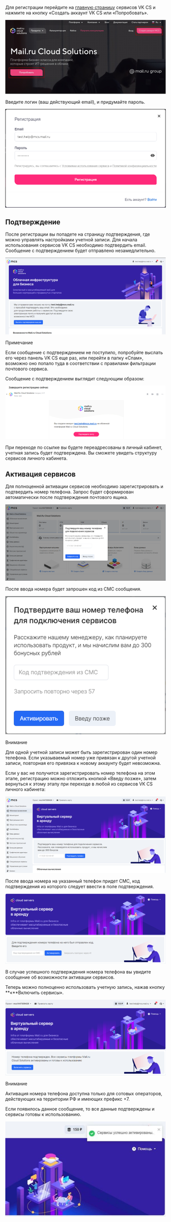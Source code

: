 Для регистрации перейдите на [главную страницу](https://mcs.mail.ru) сервисов VK CS и нажмите на кнопку «Создать аккаунт VK CS или «Попробовать».

![](./assets/1631868438660-1631868428708.jpg)

Введите логин (ваш действующий email), и придумайте пароль.

![](./assets/1595452621108-1595452621108.png)

## Подтверждение

После регистрации вы попадете на страницу подтверждения, где можно управлять настройками учетной записи. Для начала использования сервисов VK CS необходимо подтвердить email. Сообщение с подтверждением будет отправлено незамедлительно.

![](./assets/1595452685342-1595452685342.png)

Примечание

Если сообщение с подтверждением не поступило, попробуйте выслать его через панель VK CS еще раз, или перейти в папку «Спам», возможно оно попало туда в соответствии с правилами фильтрации почтового сервиса.

Сообщение с подтверждением выглядит следующим образом:

![](./assets/1595453341075-1595453341075.png)

При переходе по ссылке вы будете переадресованы в личный кабинет, учетная запись будет подтверждена. Вы сможете увидеть структуру сервисов личного кабинета.

## Активация сервисов

Для полноценной активации сервисов необходимо зарегистрировать и подтвердить номер телефона. Запрос будет сформирован автоматически после подтверждения почтового ящика.

![](./assets/1595453488909-1595453488909.png)

После ввода номера будет запрошен код из СМС сообщения.

![](./assets/1595456858563-1595456858563.png)

Внимание

Для одной учетной записи может быть зарегистрирован один номер телефона. Если указываемый номер уже привязан к другой учетной записи, повторная его привязка к новому аккаунту будет невозможна.

Если у вас не получится зарегистрировать номер телефона на этом этапе, регистрацию можно отложить кнопкой «Введу позже», затем вернуться к этому этапу при переходе в любой из сервисов VK CS личного кабинета:

![](./assets/1595456517592-1595456517592.png)

После ввода номера на указанный телефон придет СМС, код подтверждения из которого следует ввести в поле подтверждения.

![](./assets/1595456657096-1595456657096.png)

В случае успешного подтверждения номера телефона вы увидите сообщение об возможности активации сервисов.

Теперь можно полноценно использовать учетную запись, нажав кнопку **«**Включить сервисы».

![](./assets/1595512980478-1595512980478.png)

Внимание

Активация номера телефона доступна только для сотовых операторов, действующих на территории РФ и имеющих префикс +7.

Если появилось данное сообщение, то все данные подтверждены и сервисы готовы к использованию.

![](./assets/1595456971525-1595456971525.png)

